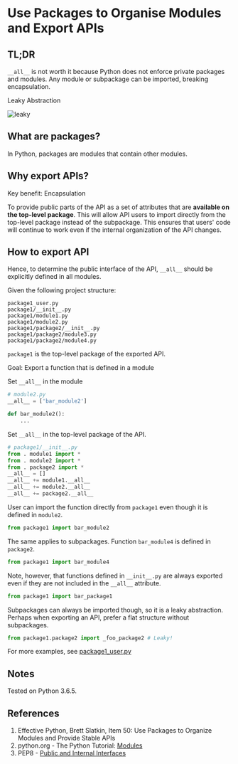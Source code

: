# Use Packages to Organise Modules and Export APIs

## TL;DR

`__all__` is not worth it because Python does not enforce private packages and modules.
Any module or subpackage can be imported, breaking encapsulation.

Leaky Abstraction

![leaky]

## What are packages?

In Python, packages are modules that contain other modules.

## Why export APIs?

Key benefit: Encapsulation

To provide public parts of the API as a set of attributes that are
**available on the top-level package**.
This will allow API users to import directly from the top-level package instead of the subpackage.
This ensures that users' code will continue to work
even if the internal organization of the API changes.

## How to export API

Hence, to determine the public interface of the API, `__all__` should be explicitly defined in all modules. 

Given the following project structure:
```
package1_user.py
package1/__init__.py
package1/module1.py
package1/module2.py
package1/package2/__init__.py
package1/package2/module3.py
package1/package2/module4.py
```

`package1` is the top-level package of the exported API.

Goal: Export a function that is defined in a module

Set `__all__` in the module
```python
# module2.py
__all__ = ['bar_module2']

def bar_module2():
    ...
```

Set `__all__` in the top-level package of the API. 
```python
# package1/__init__.py
from . module1 import *
from . module2 import *
from . package2 import *
__all__ = []
__all__ += module1.__all__
__all__ += module2.__all__
__all__ += package2.__all__
```

User can import the function directly from `package1` even though it is defined in `module2`.
```python
from package1 import bar_module2
```

The same applies to subpackages. Function `bar_module4` is defined in `package2`.
```python
from package1 import bar_module4
```

Note, however, that functions defined in `__init__.py` are always exported even if they are not included in the `__all__` attribute.
```python
from package1 import bar_package1
```

Subpackages can always be imported though, so it is a leaky abstraction.
Perhaps when exporting an API, prefer a flat structure without subpackages.  
```python
from package1.package2 import _foo_package2 # Leaky!
```

For more examples, see [package1_user.py](package1_user.py)

## Notes

Tested on Python 3.6.5.

## References

1. Effective Python, Brett Slatkin, Item 50: Use Packages to Organize Modules and Provide
Stable APIs
2. python.org - The Python Tutorial: [Modules](https://docs.python.org/3/tutorial/modules.html)
3. PEP8 - [Public and Internal Interfaces](https://www.python.org/dev/peps/pep-0008/#public-and-internal-interfaces)

[leaky]: https://media.giphy.com/media/3orifdpsBHcnNW70B2/giphy.gif
